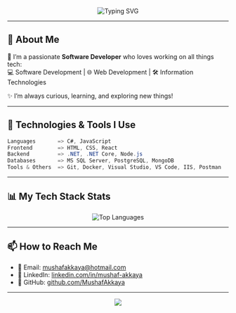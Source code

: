 <!-- Profil Animasyonu -->
<div align="center">
  <img src="https://readme-typing-svg.herokuapp.com?font=Fira+Code&weight=500&size=24&duration=3000&pause=1000&color=36BCF7&center=true&vCenter=true&width=435&lines=Hello%2C+I'm+Mushaf!+%F0%9F%91%8B;Software+Developer+%7C+Tech+Enthusiast;Always+Learning+%26+Building+Cool+Stuff" alt="Typing SVG" />
</div>

---

## 🚀 About Me

🎯 I’m a passionate **Software Developer** who loves working on all things tech:  
💻 Software Development | 🌐 Web Development | 🛠️ Information Technologies  

✨ I’m always curious, learning, and exploring new things!

---

## 🔧 Technologies & Tools I Use

```csharp
Languages       => C#, JavaScript  
Frontend        => HTML, CSS, React  
Backend         => .NET, .NET Core, Node.js  
Databases       => MS SQL Server, PostgreSQL, MongoDB  
Tools & Others  => Git, Docker, Visual Studio, VS Code, IIS, Postman
```

---

## 📊 My Tech Stack Stats

<!-- Animated Language Pie Chart -->
<div align="center">
  <img src="https://github-readme-stats.vercel.app/api/top-langs/?username=MushafAkkaya&layout=compact&theme=react&langs_count=8" alt="Top Languages" />
</div>

---

## 📫 How to Reach Me

- 📧 Email: [mushafakkaya@hotmail.com](mailto:mushafakkaya@hotmail.com)  
- 💼 LinkedIn: [linkedin.com/in/mushaf-akkaya](https://www.linkedin.com/in/mushaf-akkaya/)  
- 🌟 GitHub: [github.com/MushafAkkaya](https://github.com/MushafAkkaya)

---

<div align="center">
  <img src="https://capsule-render.vercel.app/api?type=waving&color=0:36BCF7,100:7FDBFF&height=120&section=footer" />
</div>
